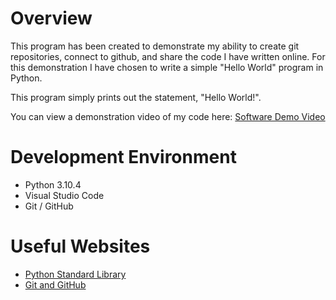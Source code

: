 # Overview

This program has been created to demonstrate my ability to create git repositories, connect to github, and share the code I have written online. For this demonstration I have chosen to write a simple "Hello World" program in Python.

This program simply prints out the statement, "Hello World!".

You can view a demonstration video of my code here: [Software Demo Video](http://youtube.link.goes.here)

# Development Environment

* Python 3.10.4
* Visual Studio Code
* Git / GitHub

# Useful Websites

* [Python Standard Library](https://docs.python.org/3/library/)
* [Git and GitHub](https://docs.github.com/en/get-started/using-git/about-git)
